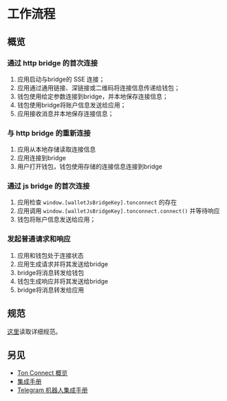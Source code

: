 # 工作流程

## 概览

### 通过 http bridge 的首次连接
1. 应用启动与bridge的 SSE 连接；
2. 应用通过通用链接、深链接或二维码将连接信息传递给钱包；
3. 钱包使用给定参数连接到bridge，并本地保存连接信息；
4. 钱包使用bridge将账户信息发送给应用；
5. 应用接收消息并本地保存连接信息；

### 与 http bridge 的重新连接
1. 应用从本地存储读取连接信息
2. 应用连接到bridge
3. 用户打开钱包，钱包使用存储的连接信息连接到bridge

### 通过 js bridge 的首次连接
1. 应用检查 `window.[walletJsBridgeKey].tonconnect` 的存在
2. 应用调用 `window.[walletJsBridgeKey].tonconnect.connect()` 并等待响应
3. 钱包将账户信息发送给应用；

### 发起普通请求和响应
1. 应用和钱包处于连接状态
2. 应用生成请求并将其发送给bridge
3. bridge将消息转发给钱包
4. 钱包生成响应并将其发送给bridge
5. bridge将消息转发给应用

## 规范

[这里](https://github.com/ton-blockchain/ton-connect/blob/main/workflows.md#details)读取详细规范。

## 另见

* [Ton Connect 概览](/dapps/ton-connect/)
* [集成手册](/develop/dapps/ton-connect/integration)
* [Telegram 机器人集成手册](/develop/dapps/ton-connect/tg-bot-integration)
